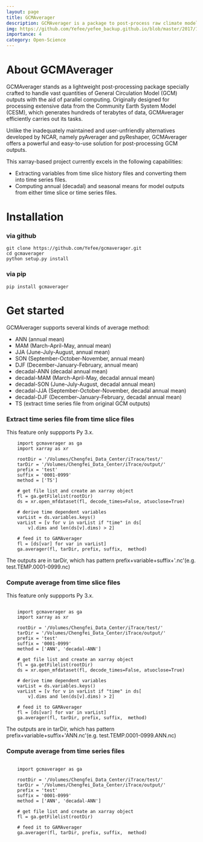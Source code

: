 ```yaml
---
layout: page
title: GCMAverager
description: GCMAverager is a package to post-process raw climate model output.
img: https://github.com/Yefee/yefee_backup.github.io/blob/master/2017/12/25/GCM-Averager/cover.jpg?raw=true
importance: 4
category: Open-Science
---
```


# About GCMAverager

GCMAverager stands as a lightweight post-processing package specially crafted to handle vast quantities of General Circulation Model (GCM) outputs with the aid of parallel computing. Originally designed for processing extensive data from the Community Earth System Model (CESM), which generates hundreds of terabytes of data, GCMAverager efficiently carries out its tasks.

Unlike the inadequately maintained and user-unfriendly alternatives developed by NCAR, namely pyAverager and pyReshaper, GCMAverager offers a powerful and easy-to-use solution for post-processing GCM outputs.

This xarray-based project currently excels in the following capabilities:
* Extracting variables from time slice history files and converting them into time series files.
* Computing annual (decadal) and seasonal means for model outputs from either time slice or time series files.


# Installation
### via github
```
git clone https://github.com/Yefee/gcmaverager.git
cd gcmaverager
python setup.py install
```

### via pip
```
pip install gcmaverager
```

# Get started
GCMAverager supports several kinds of average method:
* ANN (annual mean)
* MAM (March-April-May, annual mean) 
* JJA (June-July-August, annual mean) 
* SON (September-October-November, annual mean) 
* DJF (December-January-February, annual mean) 
* decadal-ANN (decadal annual mean)
* decadal-MAM (March-April-May, decadal annual mean) 
* decadal-SON (June-July-August, decadal annual mean) 
* decadal-JJA (September-October-November, decadal annual mean) 
* decadal-DJF (December-January-February, decadal annual mean) 
* TS (extract time series file from original GCM outputs)

### Extract time series file from time slice files
This feature only suppports Py 3.x.

```
    import gcmaverager as ga
    import xarray as xr

    rootDir = '/Volumes/Chengfei_Data_Center/iTrace/test/'
    tarDir = '/Volumes/Chengfei_Data_Center/iTrace/output/'
    prefix = 'test'
    suffix = '0001-0999'
    method = ['TS']

    # get file list and create an xarray object
    fl = ga.getFilelist(rootDir)
    ds = xr.open_mfdataset(fl, decode_times=False, atuoclose=True)

    # derive time dependent variables
    varList = ds.variables.keys()
    varList = [v for v in varList if "time" in ds[
        v].dims and len(ds[v].dims) > 2]

    # feed it to GAMAverager
    fl = [ds[var] for var in varList]
    ga.averager(fl, tarDir, prefix, suffix,  method)
```

The outputs are in tarDir, which has pattern prefix+variable+suffix+'.nc'(e.g. test.TEMP.0001-0999.nc)


### Compute average from time slice files
This feature only suppports Py 3.x.

```

    import gcmaverager as ga
    import xarray as xr

    rootDir = '/Volumes/Chengfei_Data_Center/iTrace/test/'
    tarDir = '/Volumes/Chengfei_Data_Center/iTrace/output/'
    prefix = 'test'
    suffix = '0001-0999'
    method = ['ANN', 'decadal-ANN']

    # get file list and create an xarray object
    fl = ga.getFilelist(rootDir)
    ds = xr.open_mfdataset(fl, decode_times=False, atuoclose=True)

    # derive time dependent variables
    varList = ds.variables.keys()
    varList = [v for v in varList if "time" in ds[
        v].dims and len(ds[v].dims) > 2]

    # feed it to GAMAverager
    fl = [ds[var] for var in varList]
    ga.averager(fl, tarDir, prefix, suffix,  method)

```
The outputs are in tarDir, which has pattern prefix+variable+suffix+'ANN.nc'(e.g. test.TEMP.0001-0999.ANN.nc)


### Compute average from time series files

```

    import gcmaverager as ga

    rootDir = '/Volumes/Chengfei_Data_Center/iTrace/test/'
    tarDir = '/Volumes/Chengfei_Data_Center/iTrace/output/'
    prefix = 'test'
    suffix = '0001-0999'
    method = ['ANN', 'decadal-ANN']

    # get file list and create an xarray object
    fl = ga.getFilelist(rootDir)

    # feed it to GAMAverager
    ga.averager(fl, tarDir, prefix, suffix,  method)

```
